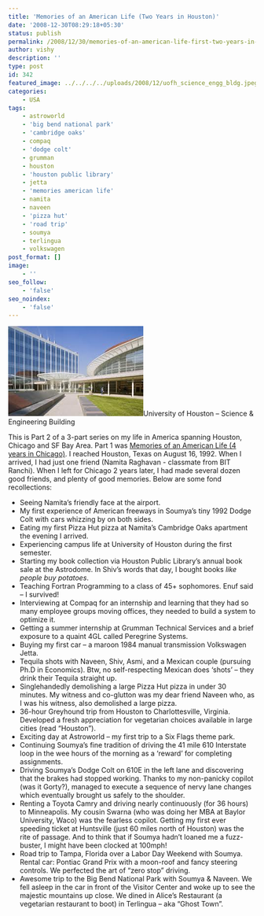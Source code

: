 ```yaml
---
title: 'Memories of an American Life (Two Years in Houston)'
date: '2008-12-30T08:29:18+05:30'
status: publish
permalink: /2008/12/30/memories-of-an-american-life-first-two-years-in-houston
author: vishy
description: ''
type: post
id: 342
featured_image: ../../../../uploads/2008/12/uofh_science_engg_bldg.jpeg
categories: 
    - USA
tags:
    - astroworld
    - 'big bend national park'
    - 'cambridge oaks'
    - compaq
    - 'dodge colt'
    - grumman
    - houston
    - 'houston public library'
    - jetta
    - 'memories american life'
    - namita
    - naveen
    - 'pizza hut'
    - 'road trip'
    - soumya
    - terlingua
    - volkswagen
post_format: []
image:
    - ''
seo_follow:
    - 'false'
seo_noindex:
    - 'false'
---
```

![uofh](../../../../uploads/2008/12/uofh_science_engg_bldg.jpeg)University of Houston – Science &amp; Engineering Building

This is Part 2 of a 3-part series on my life in America spanning Houston, Chicago and SF Bay Area. Part 1 was [Memories of an American Life (4 years in Chicago)](https://www.ulaar.com/2008/11/11/memories-of-an-american-life-4-years-in-chicago/). I reached Houston, Texas on August 16, 1992. When I arrived, I had just one friend (Namita Raghavan - classmate from BIT Ranchi). When I left for Chicago 2 years later, I had made several dozen good friends, and plenty of good memories. Below are some fond recollections:

- Seeing Namita’s friendly face at the airport.
- My first experience of American freeways in Soumya’s tiny 1992 Dodge Colt with cars whizzing by on both sides.
- Eating my first Pizza Hut pizza at Namita’s Cambridge Oaks apartment the evening I arrived.
- Experiencing campus life at University of Houston during the first semester.
- Starting my book collection via Houston Public Library’s annual book sale at the Astrodome. In Shiv’s words that day, I bought books *like people buy potatoes*.
- Teaching Fortran Programming to a class of 45+ sophomores. Enuf said – I survived!
- Interviewing at Compaq for an internship and learning that they had so many employee groups moving offices, they needed to build a system to optimize it.
- Getting a summer internship at Grumman Technical Services and a brief exposure to a quaint 4GL called Peregrine Systems.
- Buying my first car – a maroon 1984 manual transmission Volkswagen Jetta.
- Tequila shots with Naveen, Shiv, Asmi, and a Mexican couple (pursuing Ph.D in Economics). Btw, no self-respecting Mexican does ‘shots’ – they drink their Tequila straight up.
- Singlehandedly demolishing a large Pizza Hut pizza in under 30 minutes. My witness and co-glutton was my dear friend Naveen who, as I was his witness, also demolished a large pizza.
- 36-hour Greyhound trip from Houston to Charlottesville, Virginia. Developed a fresh appreciation for vegetarian choices available in large cities (read “Houston”).
- Exciting day at Astroworld – my first trip to a Six Flags theme park.
- Continuing Soumya’s fine tradition of driving the 41 mile 610 Interstate loop in the wee hours of the morning as a ‘reward’ for completing assignments.
- Driving Soumya’s Dodge Colt on 610E in the left lane and discovering that the brakes had stopped working. Thanks to my non-panicky copilot (was it Gorty?), managed to execute a sequence of nervy lane changes which eventually brought us safely to the shoulder.
- Renting a Toyota Camry and driving nearly continuously (for 36 hours) to Minneapolis. My cousin Swarna (who was doing her MBA at Baylor University, Waco) was the fearless copilot. Getting my first ever speeding ticket at Huntsville (just 60 miles north of Houston) was the rite of passage. And to think that if Soumya hadn’t loaned me a fuzz-buster, I might have been clocked at 100mph!
- Road trip to Tampa, Florida over a Labor Day Weekend with Soumya. Rental car: Pontiac Grand Prix with a moon-roof and fancy steering controls. We perfected the art of “zero stop” driving.
- Awesome trip to the Big Bend National Park with Soumya &amp; Naveen. We fell asleep in the car in front of the Visitor Center and woke up to see the majestic mountains up close. We dined in Alice’s Restaurant (a vegetarian restaurant to boot) in Terlingua – aka “Ghost Town”.
